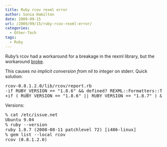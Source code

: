 ```yaml
---
title: Ruby rcov rexml error
author: Sonia Hamilton
date: 2009-09-15
url: /2009/09/15/ruby-rcov-rexml-error/
categories:
  - Other-Tech
tags:
  - Ruby
---
```

Ruby&#8217;s rcov had a workaround for a breakage in the rexml library, but the workaround [broke][1].

<!--more-->

This causes *no implicit conversion from nil to integer* on stderr. Quick solution:

<pre>rcov-0.8.1.2.0/lib/rcov/report.rb
-if RUBY_VERSION == "1.8.6" && defined? REXML::Formatters::Transitive
+if ( RUBY_VERSION == "1.8.6" || RUBY_VERSION == "1.8.7" ) && defined? REXML::Formatters::Transitive</pre>

Versions:

<pre>% cat /etc/issue.net
Ubuntu 9.04
% ruby --version
ruby 1.8.7 (2008-08-11 patchlevel 72) [i486-linux]
% gem list --local rcov
rcov (0.8.1.2.0)</pre>

 [1]: http://bugs.debian.org/cgi-bin/bugreport.cgi?bug=517112
